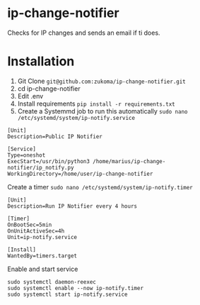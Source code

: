 # ip-change-notifier
Checks for IP changes and sends an email if ti does.

# Installation

1. Git Clone `git@github.com:zukoma/ip-change-notifier.git`
2. cd ip-change-notifier
3. Edit .env
4. Install requirements `pip install -r requirements.txt` 
5. Create a Systemmd job to run this automatically
   `sudo nano /etc/systemd/system/ip-notify.service`

  ```
[Unit]
Description=Public IP Notifier

[Service]
Type=oneshot
ExecStart=/usr/bin/python3 /home/marius/ip-change-notifier/ip_notify.py
WorkingDirectory=/home/user/ip-change-notifier
```

Create a timer
`sudo nano /etc/systemd/system/ip-notify.timer`

```
[Unit]
Description=Run IP Notifier every 4 hours

[Timer]
OnBootSec=5min
OnUnitActiveSec=4h
Unit=ip-notify.service

[Install]
WantedBy=timers.target
```
Enable and start service
```
sudo systemctl daemon-reexec
sudo systemctl enable --now ip-notify.timer
sudo systemctl start ip-notify.service
```
